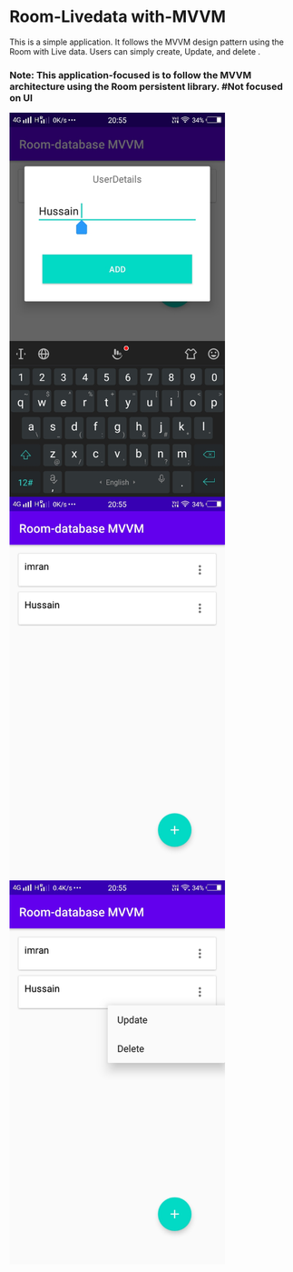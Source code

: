 # Room-Livedata with-MVVM
This is a simple  application. It follows the MVVM design pattern using the Room with Live data. Users can simply create, Update,  and delete .

### Note: This application-focused is to follow the MVVM architecture using the Room persistent library. #Not focused on UI


<img src="Screenshot_20210111_205521.jpg" width="380" align="middle"> <img src="Screenshot_20210111_205529.jpg" width="380"  align="middle"> <img src="Screenshot_20210111_205535.jpg" width="380"  align="middle">

